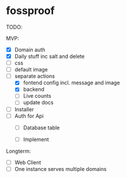 # fossproof

TODO:

MVP:


- [x] Domain auth
- [x] Daily stuff inc salt and delete
- [ ] css
- [ ] default image
- [ ] separate actions
  - [x] fontend config incl. message and image
  - [x] backend
  - [ ] Live counts
  - [ ] update docs
- [ ] Installer
- [ ] Auth for Api
    - [ ] Database table
    - [ ] Implement


Longterm:

- [ ] Web Client
- [ ] One instance serves multiple domains
